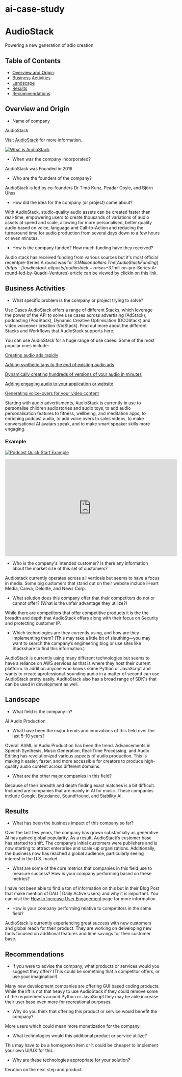 # ai-case-study

# AudioStack

Powering a new generation of adio creation

## Table of Contents

- [Overview and Origin](#Overview_and_Origin)
- [Business Activities](#Business_Activities)
- [Landscape](#Landscape)
- [Results](#Results)
- [Recommendations](#Recommendations)

## Overview and Origin

* Name of company

AudioStack

Visit [AudioStack](https://audiostack.ai/) for more information.

[![What is AudioStack](https://img.youtube.com/vi/qy-kGsnMOR8/0.jpg)]([https://www.youtube.com/watch?v=qy-kGsnMOR8])


* When was the company incorporated?

AudioStack was Founded in 2019

* Who are the founders of the company?

AudioStack is led by co-founders Dr Timo Kunz, Peadar Coyle, and Björn Ühss

* How did the idea for the company (or project) come about?

With AudioStack, studio-quality audio assets can be created faster than real-time, empowering users to create thousands of variations of audio assets at speed and scale, allowing for more personalised, better quality audio based on voice, language and Call-to-Action and reducing the turnaround time for audio production from several days down to a few hours or even minutes.

* How is the company funded? How much funding have they received?

Audio stack has received funding from various sources but it's most official recentpre-Series A round was for $3.1 Million dollars.  The [AudioStack Funding](https://audiostack.ai/posts/audiostack-raises-$3.1million-pre-Series-A-round-led-by-Quadri-Ventures) article can be viewed by clickin on this link.

## Business Activities

* What specific problem is the company or project trying to solve?

Use Cases
AudioStack offers a range of different Stacks, which leverage the power of the API to solve use cases across advertising (AdStack), podcasting (PodStack), Dynamic Creative Optimisation (DCOStack) and video voiceover creation (VidStack). Find out more about the different Stacks and Workflows that AudioStack supports here.

You can use AudioStack for a huge range of use cases. Some of the most popular ones include:

[Creating audio ads rapidly](https://docs.audiostack.ai/docs/beginners-guide-your-first-audio)

[Adding synthetic tags to the end of existing audio ads](https://docs.audiostack.ai/docs/advanced-timing-example-add-a-tag-to-the-end-of-an-advert)

[Dynamically creating hundreds of versions of your audio in minutes](https://docs.audiostack.ai/docs/ai-dynamic-creative-optimisations-quickstart)

[Adding engaging audio to your application or website](https://docs.audiostack.ai/docs/sdks)

[Generating voice-overs for your video content](https://docs.audiostack.ai/docs/video-voiceover-usecase)

Starting with audio advertisments, AudioStack is currently in use to personalise children audiostories and audio toys, to add audio personalisation features to fitness, wellbeing, and meditation apps, to enriching podcast audio, to add voice overs to sales videos, to make conversational AI avatars speak, and to make smart speaker skills more engaging.

### Example

[![Podcast Quick Start Example](https://img.youtube.com/vi/_hAjlq97P9k/0.jpg)]([https://www.youtube.com/watch?v=_hAjlq97P9k])
<iframe width="560" height="315" src="https://youtu.be/_hAjlq97P9k" frameborder="0" allowfullscreen></iframe>


* Who is the company's intended customer? Is there any information about the market size of this set of customers?

Audiostack currently operates across all verticals but seems to have a focus in media.  Some big customers that stand out on their website include iHeart Media, Canva, Deloitte, and News Corp.

* What solution does this company offer that their competitors do not or cannot offer? (What is the unfair advantage they utilize?)

While there are competitors that offer competitive products it is the the breadth and depth that AudioStack offers along with their focus on Security and protecting customer IP.

* Which technologies are they currently using, and how are they implementing them? (This may take a little bit of sleuthing&mdash;you may want to search the company’s engineering blog or use sites like Stackshare to find this information.)

AudioStack is currently using many different technologies but seems to have a reliance on AWS services as that is where they host their current platform.  In addition anyone who knows some Python or JavaScript and wants to create aprofessional-sounding audio in a matter of second can use AudioStack pretty easily.  AudtioStack also has a broad range of SDK's that can be used in development as well.


## Landscape

* What field is the company in?

AI Audio Production

* What have been the major trends and innovations of this field over the last 5&ndash;10 years?

Overall AI/ML in Audio Production has been the trend.  Advancements in Speech Synthesis, Music Generation, Real-Time Processing, and Audio Editing has revolutionized various aspects of audio production.  This is making it easier, faster, and more accessible for creators to produce high-quality audio content across different domains.

* What are the other major companies in this field?

Because of their breadth and depth finding exact matches is a bit difficult.  Included are companies that are mainly in AI for music.  These companies include Google, Bytedance, SoundHound, and Stability AI.

## Results

* What has been the business impact of this company so far?

Over the last few years, the company has grown substantially as generative AI has gained global popularity. As a result, AudioStack’s customer base has started to shift. The company’s initial customers were publishers and is now starting to attract enterprise and scale-up organizations. Additionally, the business now has reached a global audience, particularly seeing interest in the U.S. market. 

* What are some of the core metrics that companies in this field use to measure success? How is your company performing based on these metrics?

I have not been able to find a ton of information on this but in their Blog Post that make mention of DAU ( Daily Active Users) and why it is important.  You can visit the [How to Increase User Engagement](https://audiostack.ai/posts/how-to-increase-user-engagement-for-you-app-using-audio) page for more information.


* How is your company performing relative to competitors in the same field?

AudioStack is currently experiencing great success with new customers and global reach for their product.  They are working on delveloping new tools focused on additional features and time savings for their customer base.

## Recommendations

* If you were to advise the company, what products or services would you suggest they offer? (This could be something that a competitor offers, or use your imagination!)

Many new development companies are offering GUI based coding products.  While the lift is not that heavy to use AudioStack if they could remove some of the requirements around Python or JavaScript they may be able increase their user base even more for recreational purposes.

* Why do you think that offering this product or service would benefit the company?

More users which could mean more monetization for the company.

* What technologies would this additional product or service utilize?

This may have to be a homegrown item or it could be cheaper to implement your own UI/UX for this.

* Why are these technologies appropriate for your solution?

Iteration on the next step and product.
